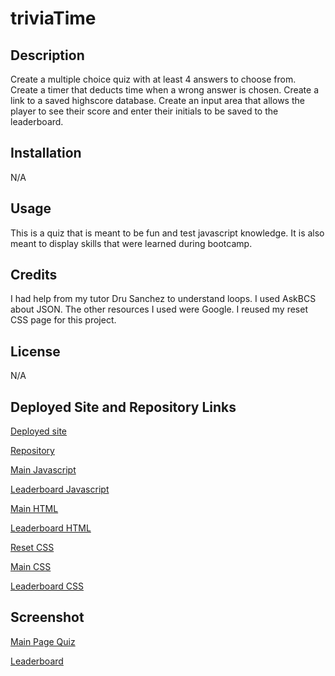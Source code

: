 # triviaTime

## Description
Create a multiple choice quiz with at least 4 answers to choose from. Create a timer that deducts time when a wrong answer is chosen. Create a link to a saved highscore database. Create an input area that allows the player to see their score and enter their initials to be saved to the leaderboard. 

## Installation
N/A

## Usage
This is a quiz that is meant to be fun and test javascript knowledge. It is also meant to display skills that were learned during bootcamp.

## Credits
I had help from my tutor Dru Sanchez to understand loops. I used AskBCS about JSON. The other resources I used were Google. I reused my reset CSS page for this project.

## License
N/A

## Deployed Site and Repository Links

[Deployed site](https://athenamw.github.io/triviaTime/)

[Repository](https://github.com/athenamw/triviaTime.git)

[Main Javascript](https://github.com/athenamw/triviaTime/blob/main/assets/script.js)

[Leaderboard Javascript](https://github.com/athenamw/triviaTime/blob/main/assets/leaderboardScript.js)

[Main HTML](https://github.com/athenamw/triviaTime/blob/main/index.html)

[Leaderboard HTML](https://github.com/athenamw/triviaTime/blob/main/leaderboard.html)

[Reset CSS](https://github.com/athenamw/triviaTime/blob/main/assets/reset.css)

[Main CSS](https://github.com/athenamw/triviaTime/blob/main/assets/style.css)

[Leaderboard CSS](https://github.com/athenamw/triviaTime/blob/main/assets/leaderboardStyle.css)

## Screenshot

[Main Page Quiz](./screenshots/mainQuizPage.png)

[Leaderboard](./screenshots/leaderboard.png)